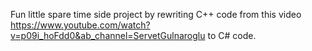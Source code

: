 Fun little spare time side project by rewriting C++ code from this video https://www.youtube.com/watch?v=p09i_hoFdd0&ab_channel=ServetGulnaroglu
to C# code. 

